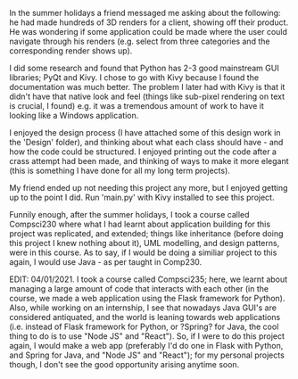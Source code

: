 In the summer holidays a friend messaged me asking about the following: he had made hundreds of 3D renders for a client, showing off their product. He was wondering if some application could be made where the user could navigate through his renders (e.g. select from three categories and the corresponding render shows up).

I did some research and found that Python has 2-3 good mainstream GUI libraries; PyQt and Kivy. I chose to go with Kivy because I found the documentation was much better. The problem I later had with Kivy is that it didn't have that native look and feel (things like sub-pixel rendering on text is crucial, I found) e.g. it was a tremendous amount of work to have it looking like a Windows application. 

I enjoyed the design process (I have attached some of this design work in the 'Design' folder), and thinking about what each class should have - and how the code could be structured. I enjoyed printing out the code after a crass attempt had been made, and thinking of ways to make it more elegant (this is something I have done for all my long term projects). 

My friend ended up not needing this project any more, but I enjoyed getting up to the point I did. Run 'main.py' with Kivy installed to see this project.

Funnily enough, after the summer holidays, I took a course called Compsci230 where what I had learnt about application building for this project was replicated, and extended; things like inheritance (before doing this project I knew nothing about it), UML modelling, and design patterns, were in this course. As to say, if I would be doing a similiar project to this again, I would use Java - as per taught in Comp230.

EDIT: 04/01/2021. I took a course called Compsci235; here, we learnt about managing a large amount of code that interacts with each other (in the course, we made a web application using the Flask framework for Python). Also, while working on an internship, I see that nowadays Java GUI's are considered antiquated, and the world is leaning towards web applications (i.e. instead of Flask framework for Python, or ?Spring? for Java, the cool thing to do is to use "Node JS" and "React"). So, if I were to do this project again, I would make a web app (preferably I'd do one in Flask with Python, and Spring for Java, and "Node JS" and "React"); for my personal projects though, I don't see the good opportunity arising anytime soon.
